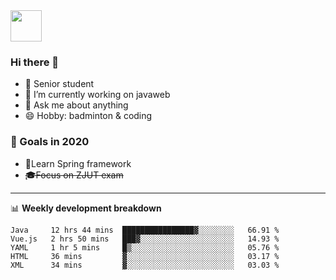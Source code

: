 <img src="https://github.com/egoist/egoist/raw/master/balloon.gif" width="50">

### Hi there 🐏

- 🌱 Senior student
- 🔭 I’m currently working on javaweb
- 💬 Ask me about anything
- 😄 Hobby: badminton & coding

### 🚀 Goals in 2020
+ 🍃Learn Spring framework
+ ~~🎓Focus on ZJUT exam~~
-------

📊 **Weekly development breakdown**
<!--START_SECTION:waka-->
```text
Java     12 hrs 44 mins  ████████████████▓░░░░░░░░   66.91 % 
Vue.js   2 hrs 50 mins   ███▓░░░░░░░░░░░░░░░░░░░░░   14.93 % 
YAML     1 hr 5 mins     █▒░░░░░░░░░░░░░░░░░░░░░░░   05.76 % 
HTML     36 mins         ▓░░░░░░░░░░░░░░░░░░░░░░░░   03.17 % 
XML      34 mins         ▓░░░░░░░░░░░░░░░░░░░░░░░░   03.03 % 
```
<!--END_SECTION:waka-->
